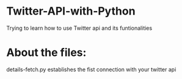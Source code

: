  # Twitter-API-with-Python
 Trying to learn how to use Twitter api and its funtionalities 

# About the files:
details-fetch.py establishes the fist connection with your twitter api 
